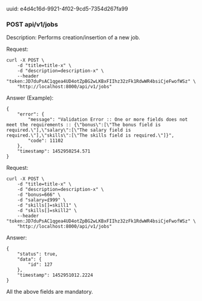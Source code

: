 uuid: e4d4c16d-9921-4f02-9cd5-7354d267fa99

### POST api/v1/jobs

Description: Performs creation/insertion of a new job.

Request:

```
curl -X POST \
    -d "title=title-x" \
    -d "description=description-x" \
    --header "token:JD7duPsAC1qgea4UD4otZpBG2wLKBxFIIhz32zFk1RdwWR4bsiCjeFwofWSz" \
    "http://localhost:8000/api/v1/jobs"
```

Answer (Example):

```
{
	"error": {
		"message": "Validation Error :: One or more fields does not meet the requirements :: {\"bonus\":[\"The bonus field is required.\"],\"salary\":[\"The salary field is required.\"],\"skills\":[\"The skills field is required.\"]}",
		"code": 11102
	},
	"timestamp": 1452950254.571
}
```

Request:

```
curl -X POST \
    -d "title=title-x" \
    -d "description=description-x" \
    -d "bonus=666" \
    -d "salary=£999" \
    -d "skills[]=skill1" \
    -d "skills[]=skill2" \
    --header "token:JD7duPsAC1qgea4UD4otZpBG2wLKBxFIIhz32zFk1RdwWR4bsiCjeFwofWSz" \
    "http://localhost:8000/api/v1/jobs"
```

Answer:

```
{
	"status": true,
	"data": {
		"id": 127
	},
	"timestamp": 1452951012.2224
}
```

All the above fields are mandatory.

